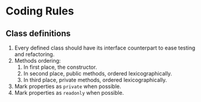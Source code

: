 # Coding Rules

## Class definitions

1. Every defined class should have its interface counterpart to ease testing and refactoring.
2. Methods ordering:
   1. In first place, the constructor.
   2. In second place, public methods, ordered lexicographically.
   3. In third place, private methods, ordered lexicographically.
3. Mark properties as `private` when possible.
4. Mark properties as `readonly` when possible.
